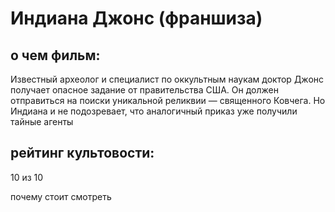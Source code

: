 # Индиана Джонс (франшиза)
## о чем фильм:
Известный археолог и специалист по оккультным наукам доктор Джонс получает опасное задание от правительства США. Он должен отправиться на поиски уникальной реликвии — священного Ковчега. Но Индиана и не подозревает, что аналогичный приказ уже получили тайные агенты
## рейтинг культовости:
10 из 10

почему стоит смотреть

